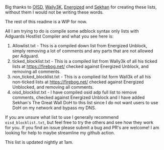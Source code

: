 Big thanks to [OISD](https://oisd.nl/), [Wally3K](https://firebog.net/), [Energized](https://github.com/EnergizedProtection/unblock) and [Sekhan](https://github.com/Sekhan/TheGreatWall) for creating these lists, without them I would not be writing these words.

The rest of this readme is a WIP for now.

All I am trying to do is compile some adblock syntax only lists with Adguards Hostlist Compiler and what you see here is:

1. Allowlist.txt - This is a compiled down list from Energized Unblock, simply removing a lot of comments and any parts that are not allowed per Adguard.
2. ticked_blocklist.txt - This is a compiled list from Wally3k of all his ticked lists at https://firebog.net/ checked against Energized Unblock, and removing all comments.
3. non_ticked_blocklist.txt - This is a complied list form Wall3k of all his non-ticked lists at https://firebog.net/ checked against Energized Unblocked, and removing all comments.
4. oisd_blocklist.txt - I have compiled osid adp full list to remove comments, checked against Energized Unblock and I have added Sekhan's The Great Wall DoH to this list since I do not want users to use DoH on my network and bypass my DNS.

If you are unsure what list to use I generally recommend `oisd_blocklist.txt`, but feel free to try the others and see how they work for you. If you find an issue please submit a bug and PR's are welcome! I am looking for help to maybe streamline my github action.

This list is updated nightly at 1am.
